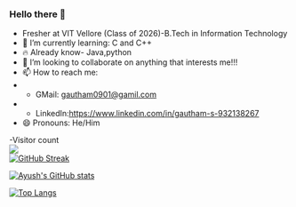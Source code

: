 
### Hello there 👋

<p> 
  
- Fresher at VIT Vellore (Class of 2026)-B.Tech in Information Technology
- 🌱 I’m currently learning: C and C++
- 🔥 Already know- Java,python
- 👯 I’m looking to collaborate on anything that interests me!!!
- 📫 How to reach me:    
- - GMail: gautham0901@gamil.com
- - LinkedIn:https://www.linkedin.com/in/gautham-s-932138267
- 😄 Pronouns: He/Him

  
-Visitor count<br>
  <img src="https://profile-counter.glitch.me/AyushK0808/count.svg" /><br>
[![GitHub Streak](https://streak-stats.demolab.com/?user=AyushK0808&theme=gotham)](https://git.io/streak-stats)

[![Ayush's GitHub stats](https://github-readme-stats.vercel.app/api?username=AyushK0808&theme=gotham)](https://github.com/anuraghazra/github-readme-stats)

[![Top Langs](https://github-readme-stats.vercel.app/api/top-langs/?username=AyushK0808&theme=gotham&layout=compact)](https://github.com/anuraghazra/github-readme-stats)
</p>
